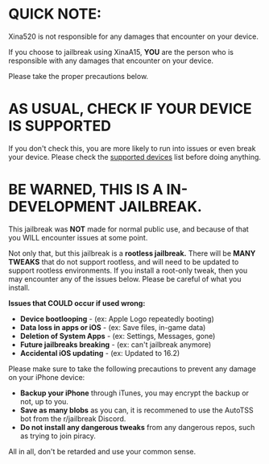 # QUICK NOTE:
Xina520 is not responsible for any damages that encounter on your device.

If you choose to jailbreak using XinaA15, **YOU** are the person who is responsible with any damages that encounter on your device.

Please take the proper precautions below.

# AS USUAL, CHECK IF YOUR DEVICE IS SUPPORTED
If you don't check this, you are more likely to run into issues or even break your device.
Please check the [supported devices](https://github.com/NotDarkn/XinaA15/blob/main/SUPPORTED.md) list before doing anything.

# BE WARNED, THIS IS A IN-DEVELOPMENT JAILBREAK.

This jailbreak was **NOT** made for normal public use, and because of that you WILL encounter issues at some point.

Not only that, but this jailbreak is a **rootless jailbreak.** There will be **MANY TWEAKS** that do not support rootless, and will need to be updated to support rootless environments. If you install a root-only tweak, then you may encounter any of the issues below. Please be careful of what you install.

**Issues that COULD occur if used wrong:**
- **Device bootlooping** - (ex: Apple Logo repeatedly booting)
- **Data loss in apps or iOS** - (ex: Save files, in-game data)
- **Deletion of System Apps** - (ex: Settings, Messages, gone)
- **Future jailbreaks breaking** - (ex: can't jailbreak anymore)
- **Accidental iOS updating** - (ex: Updated to 16.2)

Please make sure to take the following precautions to prevent any damage on your iPhone device:
- **Backup your iPhone** through iTunes, you may encrypt the backup or not, up to you.
- **Save as many blobs** as you can, it is recommened to use the AutoTSS bot from the r/jailbreak Discord.
- **Do not install any dangerous tweaks** from any dangerous repos, such as trying to join piracy.

All in all, don't be retarded and use your common sense.
